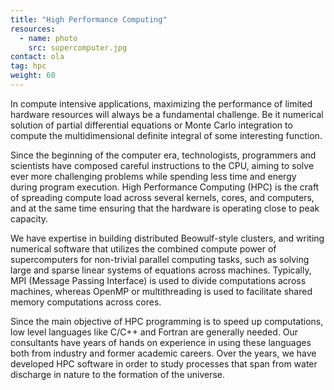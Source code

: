 ```yaml
---
title: "High Performance Computing"
resources:
  - name: photo
    src: supercomputer.jpg
contact: ola
tag: hpc
weight: 60
---
```


In compute intensive applications, maximizing the performance of limited
hardware resources will always be a fundamental challenge. Be it numerical
solution of partial differential equations or Monte Carlo integration to
compute the multidimensional definite integral of some interesting function. 

<!--more-->

Since the beginning of the computer era, technologists, programmers and
scientists have composed careful instructions to the CPU, aiming to solve ever
more challenging problems while spending less time and energy during program
execution. High Performance Computing (HPC) is the craft of spreading compute
load across several kernels, cores, and computers, and at the same time
ensuring that the hardware is operating close to peak capacity. 

We have expertise in building distributed Beowulf-style clusters, and writing
numerical software that utilizes the combined compute power of supercomputers 
for non-trivial parallel computing tasks, such as solving large and sparse
linear systems of equations across machines. Typically, MPI (Message Passing
Interface) is used to divide computations across machines, whereas OpenMP or
multithreading is used to facilitate shared memory computations across cores. 

Since the main objective of HPC programming is to speed up computations, low
level languages like C/C++ and Fortran are generally needed. Our consultants
have years of hands on experience in using these languages both from industry
and former academic careers. Over the years, we have developed HPC software in
order to study processes that span from water discharge in nature to the
formation of the universe.
